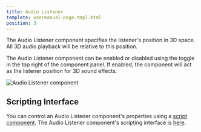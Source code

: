 ```yaml
---
title: Audio Listener
template: usermanual-page.tmpl.html
position: 3
---
```


The Audio Listener component specifies the listener's position in 3D space. All 3D audio playback will be relative to this position.

The Audio Listener component can be enabled or disabled using the toggle in the top right of the component panel. If enabled, the component will act as the listener position for 3D sound effects.

![Audio Listener component][1]

## Scripting Interface

You can control an Audio Listener component's properties using a [script component][2]. The Audio Listener component's scripting interface is [here][3].

[1]: /images/user-manual/scenes/components/component-audiolistener.png
[2]: /user-manual/packs/components/script
[3]: /engine/api/stable/symbols/pc.AudioListenerComponent.html

